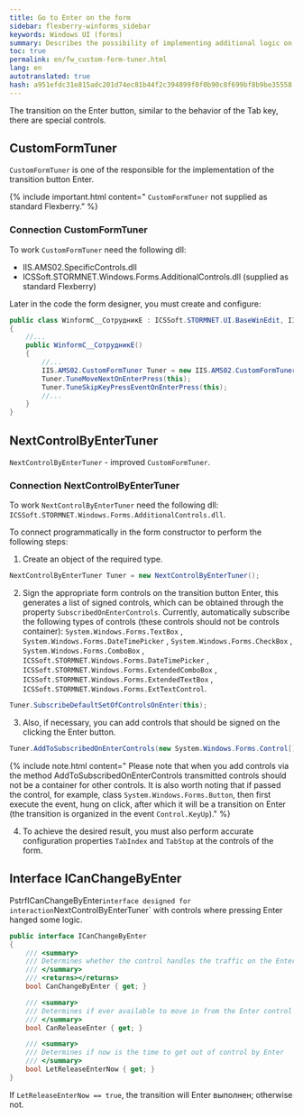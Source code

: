 ```yaml
---
title: Go to Enter on the form
sidebar: flexberry-winforms_sidebar
keywords: Windows UI (forms)
summary: Describes the possibility of implementing additional logic on forms, for example, the treatment of depression of certain keys by creating a custom FormTuner s
toc: true
permalink: en/fw_custom-form-tuner.html
lang: en
autotranslated: true
hash: a951efdc31e815adc201d74ec81b44f2c394899f0f0b90c8f699bf8b9be35558
---
```


<!-- This article is still being edited -->

The transition on the Enter button, similar to the behavior of the Tab key, there are special controls.

## CustomFormTuner
`CustomFormTuner` is one of the responsible for the implementation of the transition button Enter.

{% include important.html content="
`CustomFormTuner` not supplied as standard Flexberry." %}


### Connection CustomFormTuner
To work `CustomFormTuner` need the following dll:
* IIS.AMS02.SpecificControls.dll
* ICSSoft.STORMNET.Windows.Forms.AdditionalControls.dll (supplied as standard Flexberry)

Later in the code the form designer, you must create and configure:

```csharp
public class WinformC__СотрудникE : ICSSoft.STORMNET.UI.BaseWinEdit, IIS.TryDOEPOnEnter.DPDIC__СотрудникE
{
	//... 
	public WinformC__СотрудникE()
	{
		//... 
		IIS.AMS02.CustomFormTuner Tuner = new IIS.AMS02.CustomFormTuner();
		Tuner.TuneMoveNextOnEnterPress(this);
		Tuner.TuneSkipKeyPressEventOnEnterPress(this);
		//... 
	}
}
```

## NextControlByEnterTuner
`NextControlByEnterTuner` - improved `CustomFormTuner`.

### Connection NextControlByEnterTuner
To work `NextControlByEnterTuner` need the following dll: `ICSSoft.STORMNET.Windows.Forms.AdditionalControls.dll`.

To connect programmatically in the form constructor to perform the following steps:

1) Create an object of the required type.

```csharp
NextControlByEnterTuner Tuner = new NextControlByEnterTuner();
```

2) Sign the appropriate form controls on the transition button Enter, this generates a list of signed controls, which can be obtained through the property `SubscribedOnEnterControls`. Currently, automatically subscribe the following types of controls (these controls should not be controls container): `System.Windows.Forms.TextBox` , `System.Windows.Forms.DateTimePicker` , `System.Windows.Forms.CheckBox` , `System.Windows.Forms.ComboBox` , `ICSSoft.STORMNET.Windows.Forms.DateTimePicker` , `ICSSoft.STORMNET.Windows.Forms.ExtendedComboBox` , `ICSSoft.STORMNET.Windows.Forms.ExtendedTextBox` , `ICSSoft.STORMNET.Windows.Forms.ExtTextControl`.

```csharp
Tuner.SubscribeDefaultSetOfControlsOnEnter(this);
```

3) Also, if necessary, you can add controls that should be signed on the clicking the Enter button.

```csharp
Tuner.AddToSubscribedOnEnterControls(new System.Windows.Forms.Control[] {lsvРезультат, btnНайти};
```

{% include note.html content="
Please note that when you add controls via the method AddToSubscribedOnEnterControls transmitted controls should not be a container for other controls. It is also worth noting that if passed the control, for example, class `System.Windows.Forms.Button`, then first execute the event, hung on click, after which it will be a transition on Enter (the transition is organized in the event `Control.KeyUp`)." %}


4) To achieve the desired result, you must also perform accurate configuration properties `TabIndex` and `TabStop` at the controls of the form.

## Interface ICanChangeByEnter
PstrfICanChangeByEnter` interface designed for interaction `NextControlByEnterTuner` with controls where pressing Enter hanged some logic.

```csharp
public interface ICanChangeByEnter
{
	/// <summary> 
	/// Determines whether the control handles the traffic on the Enter independently 
	/// </summary> 
	/// <returns></returns> 
	bool CanChangeByEnter { get; }

	/// <summary> 
	/// Determines if ever available to move in from the Enter control 
	/// </summary> 
	bool CanReleaseEnter { get; }

	/// <summary> 
	/// Determines if now is the time to get out of control by Enter 
	/// </summary> 
	bool LetReleaseEnterNow { get; }
}
```

If `LetReleaseEnterNow == true`, the transition will Enter выполнен; otherwise not.


